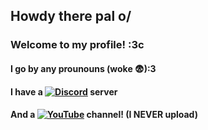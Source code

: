 ## Howdy there pal o/
### Welcome to my profile! :3c
#### I go by any prounouns (woke 😨):3
#### I have a [![Discord](https://img.shields.io/badge/Discord-%237289DA.svg?logo=discord&logoColor=white)](https://discord.gg/https://discord.gg/8r9t8uTNJh) server

#### And a [![YouTube](https://img.shields.io/badge/YouTube-%23FF0000.svg?logo=YouTube&logoColor=white)](https://www.youtube.com/channel/UCDXmggL5ffzP565yWx3GxeQ) channel! (I NEVER upload)

<!--
I love u Ems <333 :3
<!--
**Dymusic/Dymusic** is a ✨ _special_ ✨ repository because its `README.md` (this file) appears on your GitHub profile.

Here are some ideas to get you started:

- 🔭 I’m currently working on ...
- 🌱 I’m currently learning ...
- 👯 I’m looking to collaborate on ...
- 🤔 I’m looking for help with ...
- 💬 Ask me about ...
- 📫 How to reach me: ...
- 😄 Pronouns: ...
- ⚡ Fun fact: ...
-->
